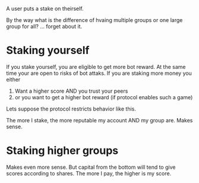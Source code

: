 A user puts a stake on theirself. 

By the way what is the difference of hvaing multiple groups or one large group for all? ... forget about it. 


# Staking yourself

If you stake yourself, you are eligible to get more bot reward. At the same time your are open to risks of bot attaks. If you are staking more money you either
1. Want a higher score AND you trust your peers 
2. or you want to get a higher bot reward (if protocol enables such a game)

Lets suppose the protocol restricts behavior like this.

The more I stake, the more reputable my account AND my group are. Makes sense. 

# Staking higher groups

Makes even more sense. But capital from the bottom will tend to give scores according to shares. The more I pay, the higher is my score. 